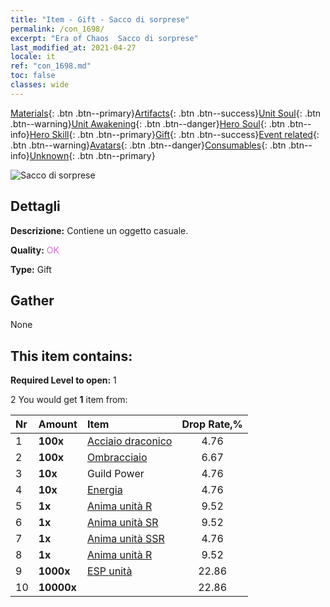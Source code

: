 ```yaml
---
title: "Item - Gift - Sacco di sorprese"
permalink: /con_1698/
excerpt: "Era of Chaos  Sacco di sorprese"
last_modified_at: 2021-04-27
locale: it
ref: "con_1698.md"
toc: false
classes: wide
---
```

 [Materials](/ItemsIT/){: .btn .btn--primary}[Artifacts](/ItemsIT/Artifacts/){: .btn .btn--success}[Unit Soul](/ItemsIT/UnitSoul/){: .btn .btn--warning}[Unit Awakening](/ItemsIT/UnitAwakening/){: .btn .btn--danger}[Hero Soul](/ItemsIT/HeroSoul/){: .btn .btn--info}[Hero Skill](/ItemsIT/HeroSkill/){: .btn .btn--primary}[Gift](/ItemsIT/Gift/){: .btn .btn--success}[Event related](/ItemsIT/Events/){: .btn .btn--warning}[Avatars](/ItemsIT/Avatars/){: .btn .btn--danger}[Consumables](/ItemsIT/Consumables/){: .btn .btn--info}[Unknown](/ItemsIT/Unknown/){: .btn .btn--primary}

 ![Sacco di sorprese](/images/t/i_907314.png)

## Dettagli
 **Descrizione:** Contiene un oggetto casuale.

 **Quality:** <span style="color: #DA70D6">OK</span>

 **Type:** Gift

## Gather

  None

## This item contains:

 **Required Level to open:** 1

 2 You would get **1** item  from:

  | Nr | Amount |     Item    | Drop Rate,% |
  |:---|:-------|:------------|:---------:|
  | 1 |  **100x** | [Acciaio draconico](/ItemsIT/con_880/) | 4.76 | 
  | 2 |  **100x** | [Ombracciaio](/ItemsIT/con_881/) | 6.67 | 
  | 3 |  **10x** | Guild Power | 4.76 | 
  | 4 |  **10x** | [Energia](/ItemsIT/con_900/) | 4.76 | 
  | 5 |  **1x** | [Anima unità R](/ItemsIT/con_533/) | 9.52 | 
  | 6 |  **1x** | [Anima unità SR](/ItemsIT/con_534/) | 9.52 | 
  | 7 |  **1x** | [Anima unità SSR](/ItemsIT/con_535/) | 4.76 | 
  | 8 |  **1x** | [Anima unità R](/ItemsIT/con_533/) | 9.52 | 
  | 9 |  **1000x** | [ESP unità](/ItemsIT/con_902/) | 22.86 | 
  | 10 |  **10000x** | <i class="fas fa-coins"/> | 22.86 | 
